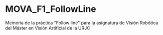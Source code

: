 # MOVA_F1_FollowLine
Memoria de la práctica "Follow line" para la asignatura de Visión Robótica del Máster en Visión Artificial de la URJC
